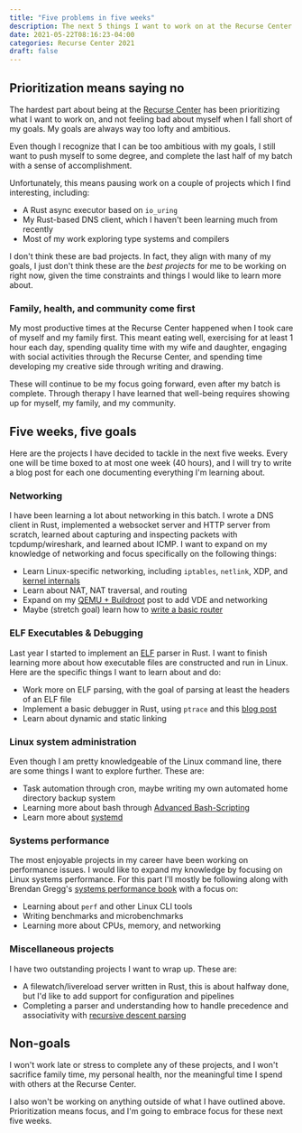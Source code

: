 ```yaml
---
title: "Five problems in five weeks"
description: The next 5 things I want to work on at the Recurse Center
date: 2021-05-22T08:16:23-04:00
categories: Recurse Center 2021
draft: false
---
```


## Prioritization means saying no

The hardest part about being at the [Recurse Center](https://recurse.org) has been prioritizing what I want to work on, and not feeling bad about myself when I fall short of my goals. My goals are always way too lofty and ambitious.

Even though I recognize that I can be too ambitious with my goals, I still want to push myself to some degree, and complete the last half of my batch with a sense of accomplishment.

Unfortunately, this means pausing work on a couple of projects which I find interesting, including:

- A Rust async executor based on `io_uring`
- My Rust-based DNS client, which I haven't been learning much from recently
- Most of my work exploring type systems and compilers

I don't think these are bad projects. In fact, they align with many of my goals, I just don't think these are the *best projects* for me to be working on right now, given the time constraints and things I would like to learn more about.

### Family, health, and community come first

My most productive times at the Recurse Center happened when I took care of myself and my family first. This meant eating well, exercising for at least 1 hour each day, spending quality time with my wife and daughter, engaging with social activities through the Recurse Center, and spending time developing my creative side through writing and drawing.

These will continue to be my focus going forward, even after my batch is complete. Through therapy I have learned that well-being requires showing up for myself, my family, and my community.

## Five weeks, five goals

Here are the projects I have decided to tackle in the next five weeks. Every one will be time boxed to at most one week (40 hours), and I will try to write a blog post for each one documenting everything I'm learning about.

### Networking

I have been learning a lot about networking in this batch. I wrote a DNS client in Rust, implemented a websocket server and HTTP server from scratch, learned about capturing and inspecting packets with tcpdump/wireshark, and learned about ICMP. I want to expand on my knowledge of networking and focus specifically on the following things:

- Learn Linux-specific networking, including `iptables`, `netlink`, XDP, and [kernel internals](https://linux-kernel-labs.github.io/refs/heads/master/labs/networking.html)
- Learn about NAT, NAT traversal, and routing
- Expand on my [QEMU + Buildroot](/qemu-buildroot/) post to add VDE and networking
- Maybe (stretch goal) learn how to [write a basic router](https://www.scs.stanford.edu/09au-cs144/)

### ELF Executables & Debugging

Last year I started to implement an [ELF](https://en.wikipedia.org/wiki/Executable_and_Linkable_Format) parser in Rust. I want to finish learning more about how executable files are constructed and run in Linux. Here are the specific things I want to learn about and do:

- Work more on ELF parsing, with the goal of parsing at least the headers of an ELF file
- Implement a basic debugger in Rust, using `ptrace` and this [blog post](https://eli.thegreenplace.net/2011/01/23/how-debuggers-work-part-1/)
- Learn about dynamic and static linking

### Linux system administration

Even though I am pretty knowledgeable of the Linux command line, there are some things I want to explore further. These are:

- Task automation through cron, maybe writing my own automated home directory backup system
- Learning more about bash through [Advanced Bash-Scripting](https://tldp.org/LDP/abs/abs-guide.pdf)
- Learn more about [systemd](https://www.freedesktop.org/wiki/Software/systemd/)

### Systems performance

The most enjoyable projects in my career have been working on performance issues. I would like to expand my knowledge by focusing on Linux systems performance. For this part I'll mostly be following along with Brendan Gregg's [systems performance book](http://www.brendangregg.com/sysperfbook.html) with a focus on:

- Learning about `perf` and other Linux CLI tools
- Writing benchmarks and microbenchmarks
- Learning more about CPUs, memory, and networking

### Miscellaneous projects

I have two outstanding projects I want to wrap up. These are:

- A filewatch/livereload server written in Rust, this is about halfway done, but I'd like to add support for configuration and pipelines
- Completing a parser and understanding how to handle precedence and associativity with [recursive descent parsing](https://eli.thegreenplace.net/2010/01/02/top-down-operator-precedence-parsing)

## Non-goals

I won't work late or stress to complete any of these projects, and I won't sacrifice family time, my personal health, nor the meaningful time I spend with others at the Recurse Center.

I also won't be working on anything outside of what I have outlined above. Prioritization means focus, and I'm going to embrace focus for these next five weeks.
